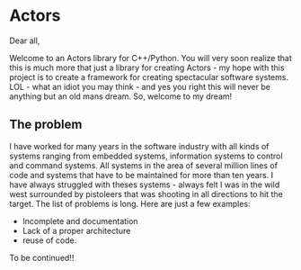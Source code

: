 # Actors
Dear all,

Welcome to an Actors library for C++/Python. You will very soon realize that this is much more that just a library for creating Actors - my hope with this project is to create a framework for creating spectacular software systems. LOL - what an idiot you may think - and yes you right this will never be anything but an old mans dream. So, welcome to my dream!

## The problem
I have worked for many years in the software industry with all kinds of systems ranging from embedded systems, information systems to control and command systems. All systems in the area of several million lines of code and systems that have to be maintained for more than ten years. I have always struggled with theses systems - always felt I was in the wild west surrounded by pistoleers that was shooting in all directions to hit the target. The list of problems is long. Here are just a few examples:

* Incomplete and documentation
* Lack of a proper architecture
* reuse of code.

To be continued!!





